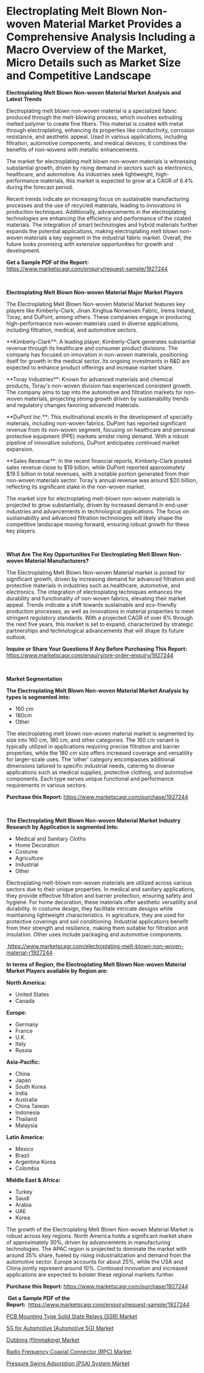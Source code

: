 <p><h1>Electroplating Melt Blown Non-woven Material Market Provides a Comprehensive Analysis Including a Macro Overview of the Market, Micro Details such as Market Size and Competitive Landscape</h1></p><p><strong>Electroplating Melt Blown Non-woven Material Market Analysis and Latest Trends</strong></p>
<p><p>Electroplating melt blown non-woven material is a specialized fabric produced through the melt-blowing process, which involves extruding melted polymer to create fine fibers. This material is coated with metal through electroplating, enhancing its properties like conductivity, corrosion resistance, and aesthetic appeal. Used in various applications, including filtration, automotive components, and medical devices, it combines the benefits of non-wovens with metallic enhancements.</p><p>The market for electroplating melt blown non-woven materials is witnessing substantial growth, driven by rising demand in sectors such as electronics, healthcare, and automotive. As industries seek lightweight, high-performance materials, this market is expected to grow at a CAGR of 6.4% during the forecast period. </p><p>Recent trends indicate an increasing focus on sustainable manufacturing processes and the use of recycled materials, leading to innovations in production techniques. Additionally, advancements in the electroplating technologies are enhancing the efficiency and performance of the coated materials. The integration of smart technologies and hybrid materials further expands the potential applications, making electroplating melt blown non-woven materials a key segment in the industrial fabric market. Overall, the future looks promising with extensive opportunities for growth and development.</p></p>
<p><strong>Get a Sample PDF of the Report:&nbsp;</strong> <a href="https://www.marketscagr.com/enquiry/request-sample/1927244?utm_campaign=1801&utm_medium=2&utm_source=Github&utm_content=ia&utm_term=25102024&utm_id=electroplating-melt-blown-non-woven-material">https://www.marketscagr.com/enquiry/request-sample/1927244</a></p>
<p>&nbsp;</p>
<p><strong>Electroplating Melt Blown Non-woven Material Major Market Players</strong></p>
<p><p>The Electroplating Melt Blown Non-woven Material Market features key players like Kimberly-Clark, Jinan Xinghua Nonwoven Fabric, Irema Ireland, Toray, and DuPont, among others. These companies engage in producing high-performance non-woven materials used in diverse applications, including filtration, medical, and automotive sectors.</p><p>**Kimberly-Clark**: A leading player, Kimberly-Clark generates substantial revenue through its healthcare and consumer product divisions. The company has focused on innovation in non-woven materials, positioning itself for growth in the medical sector. Its ongoing investments in R&D are expected to enhance product offerings and increase market share.</p><p>**Toray Industries**: Known for advanced materials and chemical products, Toray's non-woven division has experienced consistent growth. The company aims to tap into the automotive and filtration markets for non-woven materials, projecting strong growth driven by sustainability trends and regulatory changes favoring advanced materials.</p><p>**DuPont Inc.**: This multinational excels in the development of specialty materials, including non-woven fabrics. DuPont has reported significant revenue from its non-woven segment, focusing on healthcare and personal protective equipment (PPE) markets amidst rising demand. With a robust pipeline of innovative solutions, DuPont anticipates continued market expansion.</p><p>**Sales Revenue**: In the recent financial reports, Kimberly-Clark posted sales revenue close to $19 billion, while DuPont reported approximately $19.5 billion in total revenues, with a notable portion generated from their non-woven materials sector. Toray's annual revenue was around $20 billion, reflecting its significant stake in the non-woven market.</p><p>The market size for electroplating melt-blown non-woven materials is projected to grow substantially, driven by increased demand in end-user industries and advancements in technological applications. The focus on sustainability and advanced filtration technologies will likely shape the competitive landscape moving forward, ensuring robust growth for these key players.</p></p>
<p>&nbsp;</p>
<p><strong>What Are The Key Opportunities For Electroplating Melt Blown Non-woven Material Manufacturers?</strong></p>
<p><p>The Electroplating Melt Blown Non-woven Material market is poised for significant growth, driven by increasing demand for advanced filtration and protective materials in industries such as healthcare, automotive, and electronics. The integration of electroplating techniques enhances the durability and functionality of non-woven fabrics, elevating their market appeal. Trends indicate a shift towards sustainable and eco-friendly production processes, as well as innovations in material properties to meet stringent regulatory standards. With a projected CAGR of over 6% through the next five years, this market is set to expand, characterized by strategic partnerships and technological advancements that will shape its future outlook.</p></p>
<p><strong>Inquire or Share Your Questions If Any Before Purchasing This Report:</strong> <a href="https://www.marketscagr.com/enquiry/pre-order-enquiry/1927244?utm_campaign=1801&utm_medium=2&utm_source=Github&utm_content=ia&utm_term=25102024&utm_id=electroplating-melt-blown-non-woven-material">https://www.marketscagr.com/enquiry/pre-order-enquiry/1927244</a></p>
<p>&nbsp;</p>
<p><strong>Market Segmentation</strong></p>
<p><strong>The Electroplating Melt Blown Non-woven Material Market Analysis by types is segmented into:</strong></p>
<p><ul><li>160 cm</li><li>180cm</li><li>Other</li></ul></p>
<p><p>The electroplating melt blown non-woven material market is segmented by size into 160 cm, 180 cm, and other categories. The 160 cm variant is typically utilized in applications requiring precise filtration and barrier properties, while the 180 cm size offers increased coverage and versatility for larger-scale uses. The 'other' category encompasses additional dimensions tailored to specific industrial needs, catering to diverse applications such as medical supplies, protective clothing, and automotive components. Each type serves unique functional and performance requirements in various sectors.</p></p>
<p><strong>Purchase this Report:&nbsp;</strong><a href="https://www.marketscagr.com/purchase/1927244?utm_campaign=1801&utm_medium=2&utm_source=Github&utm_content=ia&utm_term=25102024&utm_id=electroplating-melt-blown-non-woven-material">https://www.marketscagr.com/purchase/1927244</a></p>
<p>&nbsp;</p>
<p><strong>The Electroplating Melt Blown Non-woven Material Market Industry Research by Application is segmented into:</strong></p>
<p><ul><li>Medical and Sanitary Cloths</li><li>Home Decoration</li><li>Costume</li><li>Agriculture</li><li>Industrial</li><li>Other</li></ul></p>
<p><p>Electroplating melt-blown non-woven materials are utilized across various sectors due to their unique properties. In medical and sanitary applications, they provide effective filtration and barrier protection, ensuring safety and hygiene. For home decoration, these materials offer aesthetic versatility and durability. In costume design, they facilitate intricate designs while maintaining lightweight characteristics. In agriculture, they are used for protective coverings and soil conditioning. Industrial applications benefit from their strength and resilience, making them suitable for filtration and insulation. Other uses include packaging and automotive components.</p></p>
<p><a href="https://www.marketscagr.com/electroplating-melt-blown-non-woven-material-r1927244?utm_campaign=1801&utm_medium=2&utm_source=Github&utm_content=ia&utm_term=25102024&utm_id=electroplating-melt-blown-non-woven-material">&nbsp;https://www.marketscagr.com/electroplating-melt-blown-non-woven-material-r1927244</a></p>
<p><strong>In terms of Region, the Electroplating Melt Blown Non-woven Material Market Players available by Region are:</strong></p>
<p>
    <p> <strong> North America: </strong>
        <ul>
            <li>United States</li>
            <li>Canada</li>
        </ul>
        </p> 
    <p> <strong> Europe: </strong>
        <ul>
            <li>Germany</li>
            <li>France</li>
            <li>U.K.</li>
            <li>Italy</li>
            <li>Russia</li>
        </ul>
        </p> 
    <p> <strong> Asia-Pacific: </strong>
        <ul>
            <li>China</li>
            <li>Japan</li>
            <li>South Korea</li>
            <li>India</li>
            <li>Australia</li>
            <li>China Taiwan</li>
            <li>Indonesia</li>
            <li>Thailand</li>
            <li>Malaysia</li>
        </ul>
        </p> 
    <p> <strong> Latin America: </strong>
        <ul>
            <li>Mexico</li>
            <li>Brazil</li>
            <li>Argentina Korea</li>
            <li>Colombia</li>
        </ul>
        </p> 
    <p> <strong> Middle East & Africa: </strong>
        <ul>
            <li>Turkey</li>
            <li>Saudi</li>
            <li>Arabia</li>
            <li>UAE</li>
            <li>Korea</li>
        </ul>
    </p>
    </p>
<p><p>The growth of the Electroplating Melt Blown Non-woven Material Market is robust across key regions. North America holds a significant market share of approximately 30%, driven by advancements in manufacturing technologies. The APAC region is projected to dominate the market with around 35% share, fueled by rising industrialization and demand from the automotive sector. Europe accounts for about 25%, while the USA and China jointly represent around 10%. Continued innovation and increased applications are expected to bolster these regional markets further.</p></p>
<p><strong>Purchase this Report: </strong><a href="https://www.marketscagr.com/purchase/1927244?utm_campaign=1801&utm_medium=2&utm_source=Github&utm_content=ia&utm_term=25102024&utm_id=electroplating-melt-blown-non-woven-material">https://www.marketscagr.com/purchase/1927244</a></p>
<p>&nbsp;<strong>Get a Sample PDF of the Report:&nbsp;&nbsp;</strong><a href="https://www.marketscagr.com/enquiry/request-sample/1927244?utm_campaign=1801&utm_medium=2&utm_source=Github&utm_content=ia&utm_term=25102024&utm_id=electroplating-melt-blown-non-woven-material">https://www.marketscagr.com/enquiry/request-sample/1927244</a></p>
<p><strong></strong></p>
<p><p><a href="https://www.linkedin.com/pulse/global-pcb-mounting-type-solid-state-relays-ssr-market-etmwc?utm_campaign=1801&utm_medium=2&utm_source=Github&utm_content=ia&utm_term=25102024&utm_id=electroplating-melt-blown-non-woven-material">PCB Mounting Type Solid State Relays (SSR) Market</a></p><p><a href="https://www.linkedin.com/pulse/surfing-5g-automotive-wave-riding-market-currents-2031-resarch-mint-oqocf?utm_campaign=1801&utm_medium=2&utm_source=Github&utm_content=ia&utm_term=25102024&utm_id=electroplating-melt-blown-non-woven-material">5G for Automotive (Automotive 5G) Market</a></p><p><a href="https://www.linkedin.com/pulse/global-dubbing-filmmaking-market-focus-application-end-use-blaof?utm_campaign=1801&utm_medium=2&utm_source=Github&utm_content=ia&utm_term=25102024&utm_id=electroplating-melt-blown-non-woven-material">Dubbing (filmmaking) Market</a></p><p><a href="https://www.linkedin.com/pulse/radio-frequency-coaxial-connector-rpc-market-research-5wczc?utm_campaign=1801&utm_medium=2&utm_source=Github&utm_content=ia&utm_term=25102024&utm_id=electroplating-melt-blown-non-woven-material">Radio Frequency Coaxial Connector (RPC) Market</a></p><p><a href="https://www.linkedin.com/pulse/pressure-swing-adsorption-psa-system-market-size-growth-industry-kusuc?utm_campaign=1801&utm_medium=2&utm_source=Github&utm_content=ia&utm_term=25102024&utm_id=electroplating-melt-blown-non-woven-material">Pressure Swing Adsorption (PSA) System Market</a></p></p>